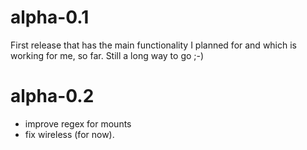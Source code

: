 # alpha-0.1
First release that has the main functionality I planned for and which is working for me, so far. Still a long way to 
go ;-)
# alpha-0.2
- improve regex for mounts
- fix wireless (for now).
